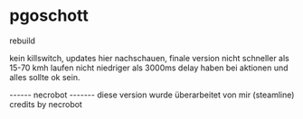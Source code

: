 # pgoschott
rebuild

kein killswitch, 
updates hier nachschauen, 
finale version 
nicht schneller als 15-70 kmh laufen 
nicht niedriger als 3000ms delay haben bei aktionen und alles sollte ok sein.



------ necrobot -------
diese version wurde überarbeitet von mir (steamline)
credits by necrobot
